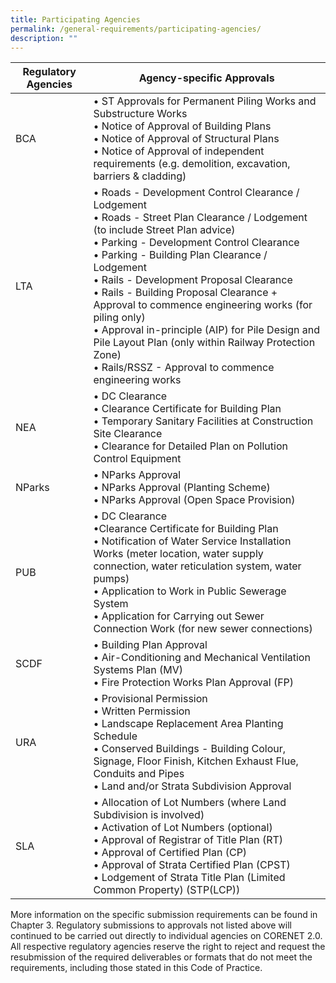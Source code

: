 ```yaml
---
title: Participating Agencies
permalink: /general-requirements/participating-agencies/
description: ""
---
```

| Regulatory Agencies | Agency-specific Approvals |
| -------- | -------- |
| BCA     | • ST Approvals for Permanent Piling Works and Substructure Works <br>• Notice of Approval of Building Plans <br> • Notice of Approval of Structural Plans <br> • Notice of Approval of independent requirements (e.g. demolition, excavation, barriers & cladding)     | 
| LTA     | • Roads - Development Control Clearance / Lodgement <br> • Roads - Street Plan Clearance / Lodgement (to include Street Plan advice)  <br>• Parking - Development Control Clearance  <br>• Parking - Building Plan Clearance / Lodgement  <br> • Rails - Development Proposal Clearance  <br>• Rails - Building Proposal Clearance + Approval to commence engineering works (for piling only) <br> • Approval in-principle (AIP) for Pile Design and Pile Layout Plan (only within Railway Protection Zone)  <br>• Rails/RSSZ - Approval to commence engineering works | 
|NEA|•  DC Clearance<br> • Clearance Certificate for Building Plan<br> • Temporary Sanitary Facilities at Construction Site Clearance <br>• Clearance for Detailed Plan on Pollution Control Equipment|
|NParks|• NParks Approval<br>• NParks Approval (Planting Scheme)<br>• NParks Approval (Open Space Provision)|
|PUB|• DC Clearance<br>•Clearance Certificate for Building Plan <br>• Notification of Water Service Installation Works (meter location, water supply connection, water reticulation system, water pumps)<br> • Application to Work in Public Sewerage System<br> • Application for Carrying out Sewer Connection Work (for new sewer connections)|
|SCDF|• Building Plan Approval<br> • Air-Conditioning and Mechanical Ventilation Systems Plan (MV) <br> • Fire Protection Works Plan Approval (FP)|
|URA|• Provisional Permission  <br> • Written Permission  <br> • Landscape Replacement Area Planting Schedule <br> • Conserved Buildings - Building Colour, Signage, Floor Finish, Kitchen Exhaust Flue, Conduits and Pipes  <br> • Land and/or Strata Subdivision Approval|
|SLA|• Allocation of Lot Numbers (where Land Subdivision is involved)  <br> • Activation of Lot Numbers (optional)  <br> • Approval of Registrar of Title Plan (RT)  <br> • Approval of Certified Plan (CP)  <br> • Approval of Strata Certified Plan (CPST) <br> • Lodgement of Strata Title Plan (Limited Common Property) (STP(LCP))|

More information on the specific submission requirements can be found in Chapter 3.
Regulatory submissions to approvals not listed above will continued to be carried out directly to individual
agencies on CORENET 2.0.
All respective regulatory agencies reserve the right to reject and request the resubmission of the required
deliverables or formats that do not meet the requirements, including those stated in this Code of Practice.